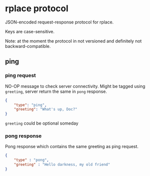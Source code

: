 # rplace protocol

JSON-encoded request-response protocol for rplace.

Keys are case-sensitive.

Note: at the moment the protocol in not versioned and definitely not backward-compatible.

## ping

### ping request

NO-OP message to check server connectivity. Might be tagged using `greeting`, server return the same in `pong` response.
```json
{
    "type": "ping",
    "greeting": "What's up, Doc?"
}
```
`greeting` could be optional someday

### pong response

Pong response which contains the same greeting as ping request.
```json
{
    "type" : "pong",
    "greeting" : "Hello darkness, my old friend"
}
```
